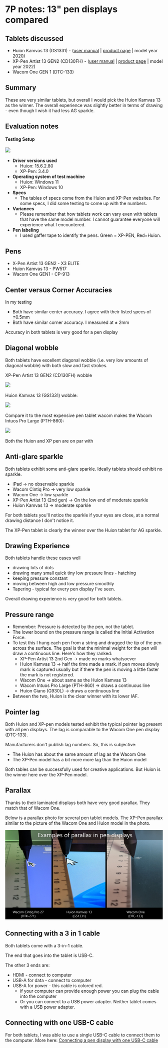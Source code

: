 # 7P notes: 13" pen displays compared

## Tablets discussed

* Huion Kamvas 13  (GS1331) - ([user manual](https://www.huion.com/user-manual-70) | [product page](https://www.huion.com/pen\_display/Kamvas/kamvas-13.html) | model year 2020)
* XP-Pen Artist 13 GEN2 (CD130FH) - ([user manual](https://download01.xp-pen.com/file/2022/07/Artist%20Series%20Drawing%20Display%20\(2nd%20Gen\)\(English\).pdf) | [product page](https://www.xp-pen.com/product/1263.html) | model year 2022)
* Wacom One GEN 1 (DTC-133)

## Summary

These are very similar tablets, but overall I would pick the Huion Kamvas 13 as the winner. The overall experience was slightly better in terms of drawing - even though I wish it had less AG sparkle.&#x20;

## Evaluation notes

#### Testing Setup

![](<../../.gitbook/assets/huion xppen 13 comparison.jpg>)

* **Driver versions used**
  * Huion: 15.6.2.80
  * XP-Pen: 3.4.0
* **Operating system of test machine**
  * Huion: Windows 11
  * XP-Pen: Windows 10
* **Specs**
  * The tables of specs come from the Huion and XP-Pen websites. For some specs, I did some testing to come up with the numbers.
* **Variances**
  * Please remember that how tablets work can vary even with tablets that have the same model number. I cannot guarantee everyone will experience what I encountered.
* **Pen labeling**
  * I used gaffer tape to identify the pens. Green = XP-PEN, Red=Huion.

## Pens

* X-Pen Artist 13 GEN2 - X3 ELITE
* Huion Kamvas 13 - PW517
* Wacom One GEN1 - CP-913

## Center versus Corner Accuracies

In my testing&#x20;

* Both have similar center accuracy. I agree with their listed specs of ±0.5mm
* Both have similar corner accuracy. I measured at ± 2mm&#x20;

Accuracy in both tablets is very good for a pen display

## Diagonal wobble

Both tablets have excellent diagonal wobble (i.e. very low amounts of diagonal wobble) with both slow and fast strokes.

XP-Pen Artist 13 GEN2 (CD130FH) wobble

![](<../../.gitbook/assets/XP-Pen Artist 13 \[2nd gen] (CD130FH) wobble.png>)

Huion Kamvas 13 (GS1331) wobble:

![](<../../.gitbook/assets/Huion Kamvas 13 (GS1331) wobble.png>)

Compare it to the most expensive pen tablet wacom makes the Wacom Intuos Pro Large (PTH-860):

![](<../../.gitbook/assets/Wacom Intuos Pro Large (PTH-860) wobble (1).png>)



Both the Huion and XP pen are on par with&#x20;

## Anti-glare sparkle

Both tablets exhibit some anti-glare sparkle. Ideally tablets should exhibit no sparkle.

* iPad -> no observable sparkle
* Wacom Cintiq Pro -> very low sparkle
* Wacom One -> low sparkle&#x20;
* XP-Pen Artist 13 (2nd gen) -> On the low end of moderate sparkle
* Huion Kamvas 13 -> moderate sparkle

For both tablets you'll notice the sparkle if your eyes are close, at a normal drawing distance I don't notice it.

The XP-Pen tablet is clearly the winner over the Huion tablet for AG sparkle.

## Drawing Experience



Both tablets handle these cases well

* drawing lots of dots
* drawing many small quick tiny low pressure lines - hatching
* keeping pressure constant
* moving between high and low pressure smoothly
* Tapering - typical for every pen display I've seen.&#x20;

Overall drawing experience is very good for both tablets.

## Pressure range

* Remember: Pressure is detected by the pen, not the tablet.&#x20;
* The lower bound on the pressure range is called the Initial Activation Force.
* To test this I hung each pen from a string and dragged the tip of the pen across the surface. The goal is that the minimal weight for the pen will draw a continuous line. Here's how they ranked:
  * XP-Pen Artist 13 2nd Gen -> made no marks whatsoever
  * Huion Kamvas 13 -> half the time made a mark. if pen moves slowly mark is captured usually but if there the pen is moving a little faster the mark is not registered.
  * Wacom One -> about same as the Huion Kamvas 13
  * Wacom Intuos Pro Large (PTH-860) -> draws a continuous line
  * Huion Giano (G930L) -> draws a continuous line
* Between the two, Huion is the clear winner with its lower IAF.

## Pointer lag

Both Huion and XP-pen models tested exhibit the typical pointer lag present with all pen displays. The lag is comparable to the Wacom One pen display (DTC-133).

Manufacturers don't publish lag numbers. So, this is subjective:

* The Huion has about the same amount of lag as the Wacom One
* The XP-Pen model has a bit more more lag than the Huion model&#x20;

Both tables can be successfully used for creative applications. But Huion is the winner here over the XP-Pen model.

## Parallax

Thanks to their laminated displays both have very good parallax. They match that of Wacom One.

Below is a parallax photo for several pen tablet models. The XP-Pen parallax similar to the picture of the Wacom One and Huion model in the photo.

![](<../../.gitbook/assets/image (112).png>)

## Connecting with a 3 in 1 cable

Both tablets come with a 3-in-1 cable.&#x20;

The end that goes into the tablet is USB-C.

The other 3 ends are:

* HDMI - connect to computer
* USB-A for data - connect to computer
* USB-A for power - this cable is colored red.&#x20;
  * if your computer can provide enough power you can plug the cable into the computer
  * Or you can connect to a USB power adapter. Neither tablet comes with a USB power adapter.

## Connecting with one USB-C cable

For both tablets, I was able to use a single USB-C cable to connect them to the computer. More here: [Connecting a pen display with one USB-C cable](../../guides/connections-and-cabling/connecting-a-pen-display-with-one-usb-c-cable.md)&#x20;




